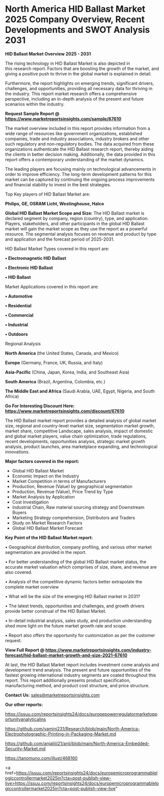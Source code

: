 # North America HID Ballast Market 2025 Company Overview, Recent Developments and SWOT Analysis 2031

<Strong> HID Ballast Market Overview 2025 - 2031</strong>

The rising technology in HID Ballast Market is also depicted in this research report. Factors that are boosting the growth of the market, and giving a positive push to thrive in the global market is explained in detail.

Furthermore, the report highlights on emerging trends, significant drivers, challenges, and opportunities, providing all necessary data for thriving in the industry. This report market research offers a comprehensive perspective, including an in-depth analysis of the present and future scenarios within the industry.

<strong>Request Sample Report @ <a href=https://www.marketreportsinsights.com/sample/67610>https://www.marketreportsinsights.com/sample/67610</a></strong>

The market overview included in this report provides information from a wide range of resources like government organizations, established companies, trade and industry associations, industry brokers and other such regulatory and non-regulatory bodies. The data acquired from these organizations authenticate the HID Ballast research report, thereby aiding the clients in better decision making. Additionally, the data provided in this report offers a contemporary understanding of the market dynamics.

The leading players are focusing mainly on technological advancements in order to improve efficiency. The long-term development patterns for this market can be captured by continuing the ongoing process improvements and financial stability to invest in the best strategies.

Top Key players of HID Ballast Market are:

<strong>Philips, GE, OSRAM Licht, Westinghouse, Halco</strong>

<strong><b>Global HID Ballast Market Scope and Size:</b></strong>
The HID Ballast market is declared segment by company, region (country), type, and application. Players, stakeholders, and other participants in the global HID Ballast market will gain the market scope as they use the report as a powerful resource. The segmental analysis focuses on revenue and product by type and application and the forecast period of 2025-2031.

HID Ballast Market Types covered in this report are:

<strong>• Electromagnetic HID Ballast

• Electronic HID Ballast

• HID Ballast</strong>

Market Applications covered in this report are:

<strong>• Automotive

• Residential

• Commercial

• Industrial

• Outdoors</strong> 

Regional Analysis

<strong>North America</strong> (the United States, Canada, and Mexico)

<strong>Europe</strong> (Germany, France, UK, Russia, and Italy)

<strong>Asia-Pacific</strong> (China, Japan, Korea, India, and Southeast Asia)

<strong>South America</strong> (Brazil, Argentina, Colombia, etc.)

<strong>The Middle East and Africa</strong> (Saudi Arabia, UAE, Egypt, Nigeria, and South Africa)

<strong>Go For Interesting Discount Here: <a href=https://www.marketreportsinsights.com/discount/67610>https://www.marketreportsinsights.com/discount/67610</a></strong>

The HID Ballast market report provides a detailed analysis of global market size, regional and country-level market size, segmentation market growth, market share, competitive Landscape, sales analysis, impact of domestic and global market players, value chain optimization, trade regulations, recent developments, opportunities analysis, strategic market growth analysis, product launches, area marketplace expanding, and technological innovations.

<strong><b>Major factors covered in the report:</b></strong>
<ul>
  <li>Global HID Ballast Market </li>
  <li>Economic Impact on the Industry</li>
  <li>Market Competition in terms of Manufacturers</li>
  <li>Production, Revenue (Value) by geographical segmentation</li>
  <li>Production, Revenue (Value), Price Trend by Type</li>
  <li>Market Analysis by Application</li>
  <li>Cost Investigation</li>
  <li>Industrial Chain, Raw material sourcing strategy and Downstream Buyers</li>
  <li>Marketing Strategy comprehension, Distributors and Traders</li>
  <li>Study on Market Research Factors</li>
  <li>Global HID Ballast Market Forecast</li>
</ul>

<strong><b>Key Point of the HID Ballast Market report:</b></strong>

• Geographical distribution, company profiling, and various other market segmentation are provided in the report.

• For better understanding of the global HID Ballast market status, the accurate market valuation which comprises of size, share, and revenue are also covered.

• Analysis of the competitive dynamic factors better extrapolate the complete market overview

• What will be the size of the emerging HID Ballast market in 2031?

• The latest trends, opportunities and challenges, and growth drivers provide better construal of the HID Ballast Market.

• In-detail industrial analysis, sales study, and production understanding shed more light on the future market growth rate and scope.

• Report also offers the opportunity for customization as per the customer request.

<strong><b>View Full Report @ <a href=https://www.marketreportsinsights.com/industry-forecast/hid-ballast-market-growth-and-size-2021-67610>https://www.marketreportsinsights.com/industry-forecast/hid-ballast-market-growth-and-size-2021-67610</a></b></strong>


At last, the HID Ballast Market report includes investment come analysis and development trend analysis. The present and future opportunities of the fastest growing international industry segments are coated throughout this report. This report additionally presents product specification, manufacturing method, and product cost structure, and price structure.

<strong>Contact Us:</strong>
sales@marketreportsinsights.com

<strong>Our other reports:</strong>

<a href=https://issuu.com/reportsinsights24/docs/europepowerregulatormarketopportunityanalyticalins>https://issuu.com/reportsinsights24/docs/europepowerregulatormarketopportunityanalyticalins</a>

<a href=https://github.com/yamini231/Research/blob/main/North-America-Electrophotographic-Printing-in-Packaging-Market.md>https://github.com/yamini231/Research/blob/main/North-America-Electrophotographic-Printing-in-Packaging-Market.md</a>

<a href=https://github.com/anjaliiii21/anjj/blob/main/North-America-Embedded-Security-Market.md>https://github.com/anjaliiii21/anjj/blob/main/North-America-Embedded-Security-Market.md</a>

<a href=https://tanomuno.com/illust/468160>https://tanomuno.com/illust/468160</a>

<a href=https://issuu.com/reportsinsights24/docs/europemicroprogrammablelogiccontrollermarket2025in?cta=post-publish-view-live>https://issuu.com/reportsinsights24/docs/europemicroprogrammablelogiccontrollermarket2025in?cta=post-publish-view-live</a>"

